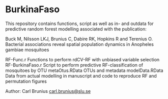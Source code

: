 # BurkinaFaso

This repository contains functions, script as well as in- and outdata for predictive random forest modelling associated with the publication:

Buck M, Nilsson LKJ, Brunius C, Dabire RK, Hopkins R and Terenius O. Bacterial associations reveal spatial population dynamics in Anopheles gambiae mosquitoes

RF-Func.r           Functions to perform rdCV-RF with unbiased variable selection
RF-BurkinaFaso.r    Script to perform predictive RF-classification of mosquitoes by OTU
metaOtus.RData      OTUs and metadata
modelData.RData     Data from actual modelling in manuscript and code to reproduce RF and permutation figures

Author: Carl Brunius <carl.brunius@slu.se>
